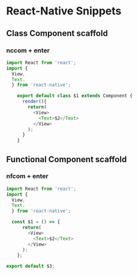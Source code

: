 # React-Native Snippets

## Class Component scaffold
### nccom + enter
```javascript
import React from 'react';
import {
  View,
  Text.
  } from 'react-native';

    export default class $1 extends Component {
      render(){
        return(
          <View>
            <Text>$2</Text>
          </View>
        );
      }
    }
```
## Functional Component scaffold
### nfcom + enter
```javascript
import React from 'react';
import {
  View,
  Text.
  } from 'react-native';

  const $1 = () => {
      return(
        <View>
          <Text>$2</Text>
        </View>
      );
    };

export default $3;
```
